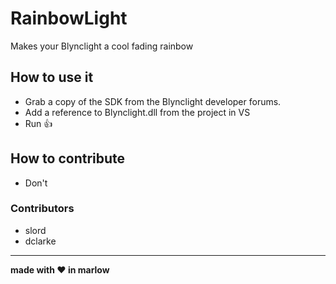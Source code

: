 # RainbowLight
Makes your Blynclight a cool fading rainbow

## How to use it
- Grab a copy of the SDK from the Blynclight developer forums.
- Add a reference to Blynclight.dll from the project in VS
- Run :thumbsup:

## How to contribute
- Don't

### Contributors

- slord
- dclarke

---

**made with :heart: in marlow**
